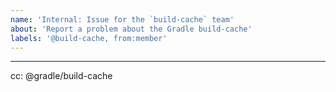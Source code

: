 ```yaml
---
name: 'Internal: Issue for the `build-cache` team'
about: 'Report a problem about the Gradle build-cache'
labels: '@build-cache, from:member'
---
```


<!--- TODO -->

---
cc: @gradle/build-cache
